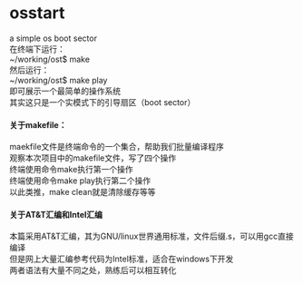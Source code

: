 # osstart

a simple os boot sector<br>
在终端下运行：<br>
~/working/ost$ make<br>
然后运行：<br>
~/working/ost$ make play<br>
即可展示一个最简单的操作系统<br>
其实这只是一个实模式下的引导扇区（boot sector）<br>

#### 关于makefile：

maekfile文件是终端命令的一个集合，帮助我们批量编译程序<br>
观察本次项目中的makefile文件，写了四个操作<br>
终端使用命令make执行第一个操作<br>
终端使用命令make play执行第二个操作<br>
以此类推，make clean就是清除缓存等等<br>

#### 关于AT&T汇编和Intel汇编

本篇采用AT&T汇编，其为GNU/linux世界通用标准，文件后缀.s，可以用gcc直接编译<br>
但是网上大量汇编参考代码为Intel标准，适合在windows下开发<br>
两者语法有大量不同之处，熟练后可以相互转化<br>
